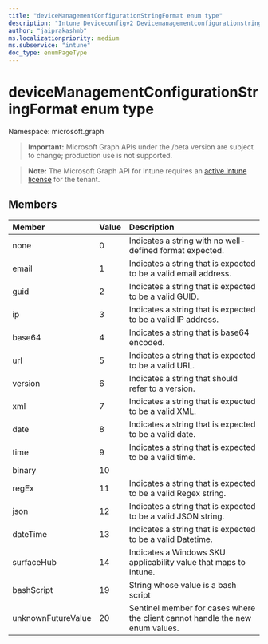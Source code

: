 ```yaml
---
title: "deviceManagementConfigurationStringFormat enum type"
description: "Intune Deviceconfigv2 Devicemanagementconfigurationstringformat Resources ."
author: "jaiprakashmb"
ms.localizationpriority: medium
ms.subservice: "intune"
doc_type: enumPageType
---
```


# deviceManagementConfigurationStringFormat enum type

Namespace: microsoft.graph

> **Important:** Microsoft Graph APIs under the /beta version are subject to change; production use is not supported.

> **Note:** The Microsoft Graph API for Intune requires an [active Intune license](https://go.microsoft.com/fwlink/?linkid=839381) for the tenant.



## Members
|Member|Value|Description|
|:---|:---|:---|
|none|0|Indicates a string with no well-defined format expected.|
|email|1|Indicates a string that is expected to be a valid email address.|
|guid|2|Indicates a string that is expected to be a valid GUID.|
|ip|3|Indicates a string that is expected to be a valid IP address.|
|base64|4|Indicates a string that is base64 encoded.|
|url|5|Indicates a string that is expected to be a valid URL.|
|version|6|Indicates a string that should refer to a version.|
|xml|7|Indicates a string that is expected to be a valid XML.|
|date|8|Indicates a string that is expected to be a valid date.|
|time|9|Indicates a string that is expected to be a valid time.|
|binary|10||
|regEx|11|Indicates a string that is expected to be a valid Regex string.|
|json|12|Indicates a string that is expected to be a valid JSON string.|
|dateTime|13|Indicates a string that is expected to be a valid Datetime.|
|surfaceHub|14|Indicates a Windows SKU applicability value that maps to Intune.|
|bashScript|19|String whose value is a bash script|
|unknownFutureValue|20|Sentinel member for cases where the client cannot handle the new enum values.|
